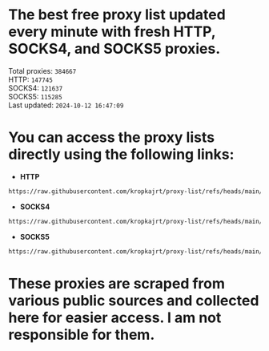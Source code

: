 # The best free proxy list updated every minute with fresh HTTP, SOCKS4, and SOCKS5 proxies.

Total proxies: `384667`  
HTTP: `147745`  
SOCKS4: `121637`  
SOCKS5: `115285`  
Last updated: `2024-10-12 16:47:09`  

# You can access the proxy lists directly using the following links:

- **HTTP**

```bash
https://raw.githubusercontent.com/kropkajrt/proxy-list/refs/heads/main/http.txt
```

- **SOCKS4**

```bash
https://raw.githubusercontent.com/kropkajrt/proxy-list/refs/heads/main/socks4.txt
```

- **SOCKS5**

```bash
https://raw.githubusercontent.com/kropkajrt/proxy-list/refs/heads/main/socks5.txt
```

# These proxies are scraped from various public sources and collected here for easier access. I am not responsible for them.